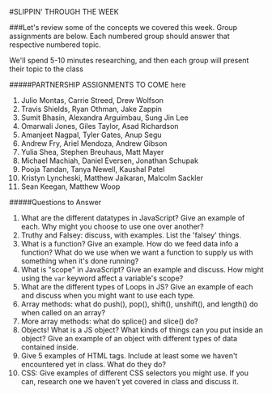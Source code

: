 #SLIPPIN' THROUGH THE WEEK

###Let's review some of the concepts we covered this week.
Group assignments are below. Each numbered group should answer that respective numbered topic.

We'll spend 5-10 minutes researching, and then each group will present their topic to the class

#####PARTNERSHIP ASSIGNMENTS TO COME here
1. Julio Montas, Carrie Streed, Drew Wolfson
1. Travis Shields, Ryan Othman, Jake Zappin
1. Sumit Bhasin, Alexandra Arguimbau, Sung Jin Lee
1. Omarwali Jones, Giles Taylor, Asad Richardson
1. Amanjeet Nagpal, Tyler Gates, Anup Segu
1. Andrew Fry, Ariel Mendoza, Andrew Gibson
1. Yulia Shea, Stephen Breuhaus, Matt Mayer
1. Michael Machiah, Daniel Eversen, Jonathan Schupak
1. Pooja Tandan, Tanya Newell, Kaushal Patel
1. Kristyn Lyncheski, Matthew Jaikaran, Malcolm Sackler
1. Sean Keegan, Matthew Woop

#####Questions to Answer
1. What are the different datatypes in JavaScript? Give an example of each. Why might you choose to use one over another?
1. Truthy and Falsey: discuss, with examples. List the 'falsey' things.
1. What is a function? Give an example. How do we feed data info a function? What do we use when we want a function to supply us with something when it's done running?
1. What is "scope" in JavaScript? Give an example and discuss. How might using the `var` keyword affect a variable's scope?
1. What are the different types of Loops in JS? Give an example of each and discuss when you might want to use each type.
1. Array methods: what do push(), pop(), shift(), unshift(), and length() do when called on an array?
1. More array methods: what do splice() and slice() do?
1. Objects! What is a JS object? What kinds of things can you put inside an object? Give an example of an object with different types of data contained inside.
1. Give 5 examples of HTML tags. Include at least some we haven't encountered yet in class. What do they do?
1. CSS: Give examples of different CSS selectors you might use. If you can, research one we haven't yet covered in class and discuss it.
